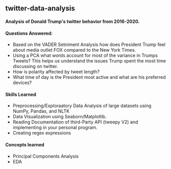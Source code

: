 ## twitter-data-analysis
#### Analysis of Donald Trump's twitter behavior from 2016-2020. 
#### Questions Answered: 
* Based on the VADER Setniment Analysis how does President Trump feel about media outlet FOX compared to the New York Times. 
* Using a PCA what words account for most of the variance in Trumps Tweets? This helps us understand the issues Trump spent the most time discussing on twitter. 
* How is polarity affected by tweet length? 
* What time of day is the President most active and what are his preferred devices?  

#### Skills Learned
* Preprocessing/Exploraatory Data Analysis of large datasets using NumPy, Pandas, and NLTK
* Data Visualization using Seaborn/Matplotlib. 
* Reading Documentation of third-Party API (tweepy V2) and implementing in your personal program.
* Creating regex expressions

#### Concepts learned
* Principal Components Analysis
* EDA
